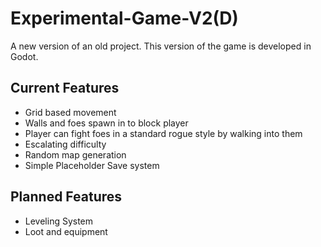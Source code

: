 # Experimental-Game-V2(D)

A new version of an old project. This version of the game is developed in Godot.

## Current Features
- Grid based movement
- Walls and foes spawn in to block player
- Player can fight foes in a standard rogue style by walking into them
- Escalating difficulty
- Random map generation
- Simple Placeholder Save system

## Planned Features
- Leveling System
- Loot and equipment
